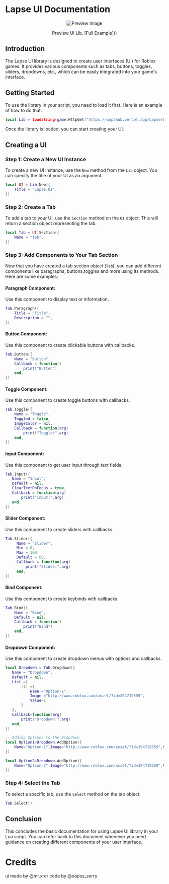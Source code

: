 # Lapse UI Documentation

<div align="center">
  <img src="https://github.com/HoyoGey/Luau-Projects/assets/117149371/8a6fd340-95bd-443c-8e9d-22f4ffe2a74b" alt="Preview Image"/>
</div>

<p align="center">Preview UI Lib. [Full Example]()</p>

## Introduction
The Lapse UI library is designed to create user interfaces (UI) for Roblox games. It provides various components such as tabs, buttons, toggles, sliders, dropdowns, etc., which can be easily integrated into your game's interface.

## Getting Started
To use the library in your script, you need to load it first. Here is an example of how to do that:

```lua
local Lib = loadstring(game:HttpGet("https://oopshub.vercel.app/Lapse/Lib.lua"))()
```

Once the library is loaded, you can start creating your UI.

## Creating a UI

### Step 1: Create a New UI Instance

To create a new UI instance, use the `New` method from the `Lib` object. You can specify the title of your UI as an argument.
  
```lua
local UI = Lib.New({
    Title = "Lapse UI",
})
```

### Step 2: Create a Tab

To add a tab to your UI, use the `Section` method on the `UI` object. This will return a section object representing the tab.

```lua
local Tab = UI.Section({
    Name = "Tab",
})
```

### Step 3: Add Components to Your Tab Section

Now that you have created a tab section object (`Tab`), you can add different components like paragraphs, buttons,toggles and more using its methods. Here are some examples:

#### Paragraph Component:
Use this component to display text or information.

```lua 
Tab.Paragraph({
    Title = "Title",
    Description = "",
})
```
#### Button Component:
Use this component to create clickable buttons with callbacks.

```lua 
Tab.Button({
    Name = "Button",
    Callback = function()
        print("Button")
    end,
})
```

#### Toggle Component:
Use this component to create toggle buttons with callbacks.

```lua 
Tab.Toggle({
    Name = "Toggle",
    Toggled = false,
    ImageColor = nil,
    Callback = function(arg)
        print("Toggle:",arg)
    end,
})
```

#### Input Component:
Use this component to get user input through text fields.

```lua 
Tab.Input({
   Name = "Input",
   Default = nil,
   ClearTextOnFocus = true,
   Callback = function(arg)
       print("Input:",arg)
   end,
})
```

#### Slider Component:
Use this component to create sliders with callbacks.

```lua 
Tab.Slider({
     Name = "Slider",
     Min = 0,
     Max = 100,
     Default = 60,
     Callback = function(arg)
         print("Slider:",arg)
     end,
})
```

#### Bind Component:
Use this component to create keybinds with callbacks.

```lua 
Tab.Bind({
    Name = "Bind",
    Default = nil,
    Callback = function()
        print("Bind")
    end,
})
```

#### Dropdown Component:
Use this component to create dropdown menus with options and callbacks.

```lua 
local Dropdown = Tab.Dropdown({
   Name = "Dropdown",
   Default = nil,
   List ={
       [1] ={
           Name ="Option-1",
           Image ="http://www.roblox.com/asset/?id=394719559",
           Value=1
       }
   },
   Callback=function(arg)
       print("Dropdown:",arg)
   end,  
})

-- Adding Options to the Dropdown
local Option1=Dropdown.AddOption({
    Name="Option-1",Image="http://www.roblox.com/asset/?id=394719559",Value=1
})

local Option2=Dropdown.AddOption({
    Name="Option-2",Image="http://www.roblox.com/asset/?id=394719559",Value=2
})
```

### Step 4: Select the Tab

To select a specific tab, use the `Select` method on the tab object.

```lua 
Tab.Select()
```

## Conclusion

This concludes the basic documentation for using Lapse UI library in your Lua script. You can refer back to this document whenever you need guidance on creating different components of your user interface.

# Credits
ui made by @mr.xrer
code by @oopss_sorry
